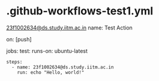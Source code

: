 # .github-workflows-test1.yml
23f1002634@ds.study.iitm.ac.in
name: Test Action

on: [push]

jobs:
  test:
    runs-on: ubuntu-latest

    steps:
      - name: 23f1002634@ds.study.iitm.ac.in
        run: echo "Hello, world!"

